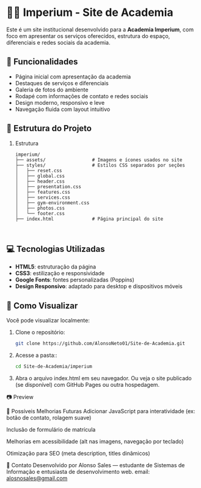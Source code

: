 # 🏋️‍♂️ Imperium - Site de Academia

Este é um site institucional desenvolvido para a **Academia Imperium**, com foco em apresentar os serviços oferecidos, estrutura do espaço, diferenciais e redes sociais da academia.

## 📌 Funcionalidades

- Página inicial com apresentação da academia
- Destaques de serviços e diferenciais
- Galeria de fotos do ambiente
- Rodapé com informações de contato e redes sociais
- Design moderno, responsivo e leve
- Navegação fluida com layout intuitivo

## 📁 Estrutura do Projeto
1. Estrutura
   ```plaintext
   imperium/
   ├── assets/                 # Imagens e ícones usados no site
   ├── styles/                 # Estilos CSS separados por seções
   │   ├── reset.css
   │   ├── global.css
   │   ├── header.css
   │   ├── presentation.css
   │   ├── features.css
   │   ├── services.css
   │   ├── gym-environment.css
   │   ├── photos.css
   │   └── footer.css
   ├── index.html              # Página principal do site



## 💻 Tecnologias Utilizadas

- **HTML5**: estruturação da página
- **CSS3**: estilização e responsividade
- **Google Fonts**: fontes personalizadas (Poppins)
- **Design Responsivo**: adaptado para desktop e dispositivos móveis

## 🚀 Como Visualizar

Você pode visualizar localmente:

1. Clone o repositório:
   ```bash
   git clone https://github.com/AlonsoNeto01/Site-de-Academia.git

2. Acesse a pasta::
   ```bash
   cd Site-de-Academia/imperium
3. Abra o arquivo index.html em seu navegador.
   Ou veja o site publicado (se disponível) com GitHub Pages ou outra hospedagem.

📷 Preview

🔧 Possíveis Melhorias Futuras
Adicionar JavaScript para interatividade (ex: botão de contato, rolagem suave)

Inclusão de formulário de matrícula

Melhorias em acessibilidade (alt nas imagens, navegação por teclado)

Otimização para SEO (meta description, titles dinâmicos)

📩 Contato
Desenvolvido por Alonso Sales — estudante de Sistemas de Informação e entusiasta de desenvolvimento web.
email: alosnosales@gmail.com
